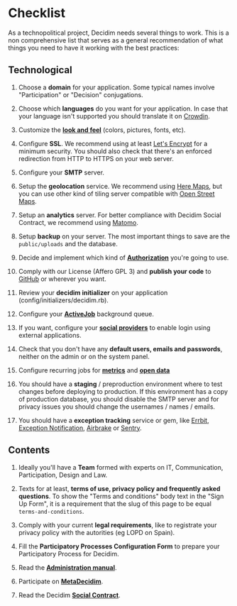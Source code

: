 # Checklist

As a technopolitical project, Decidim needs several things to work. This is a non comprehensive list that serves as a general recommendation of what things you need to have it working with the best practices:

## Technological

1. Choose a **domain** for your application. Some typical names involve "Participation" or "Decision" conjugations.

1. Choose which **languages** do you want for your application. In case that your language isn't supported you should translate it on [Crowdin](https://crowdin.com/project/decidim).

1. Customize the [**look and feel**](customization/styles.md) (colors, pictures, fonts, etc).

1. Configure **SSL**. We recommend using at least [Let's Encrypt](https://letsencrypt.org/) for a minimum security. You should also check that there's an enforced redirection from HTTP to HTTPS on your web server.

1. Configure your **SMTP** server.

1. Setup the **geolocation** service. We recommend using [Here Maps](https://developer.here.com/), but you can use other kind of tiling server compatible with [Open Street Maps](https://www.openstreetmap.org/).

1. Setup an **analytics** server. For better compliance with Decidim Social Contract, we recommend using [Matomo](https://matomo.org/).

1. Setup **backup** on your server. The most important things to save are the `public/uploads` and the database.

1. Decide and implement which kind of **[Authorization](customization/authorizations.md)** you're going to use.

1. Comply with our License (Affero GPL 3) and **publish your code** to [GitHub](http://github.com) or wherever you want.

1. Review your **decidim initializer** on your application (config/initializers/decidim.rb).

1. Configure your [**ActiveJob**](services/activejob.md) background queue.

1. If you want, configure your [**social providers**](services/social_providers.md) to enable login using external applications.

1. Check that you don't have any **default users, emails and passwords**, neither on the admin or on the system panel.

1. Configure recurring jobs for [**metrics**](advanced/metrics.md) and [**open data**](advanced/open-data.md)

1. You should have a **staging** / preproduction environment where to test changes before deploying to production. If this environment has a copy of production database, you should disable the SMTP server and for privacy issues you should change the usernames / names / emails. 

1. You should have a **exception tracking** service or gem, like [Errbit](https://errbit.com/), [Exception Notification](https://github.com/smartinez87/exception_notification), [Airbrake](https://airbrake.io/) or [Sentry](https://sentry.io).

## Contents

1. Ideally you'll have a **Team** formed with experts on IT, Communication, Participation, Design and Law.

1. Texts for at least, **terms of use, privacy policy and frequently asked questions**. To show the "Terms and conditions" body text in the "Sign Up Form", it is a requirement that the slug of this page to be equal `terms-and-conditions`.

1. Comply with your current **legal requirements**, like to registrate your privacy policy with the autorities (eg LOPD on Spain).

1. Fill the **Participatory Processes Configuration Form** to prepare your Participatory Process for Decidim.

1. Read the **[Administration manual](https://decidim.org/docs/)**.

1. Participate on **[MetaDecidim](http://meta.decidim.org)**.

1. Read the Decidim **[Social Contract](https://decidim.org/contract/)**.
